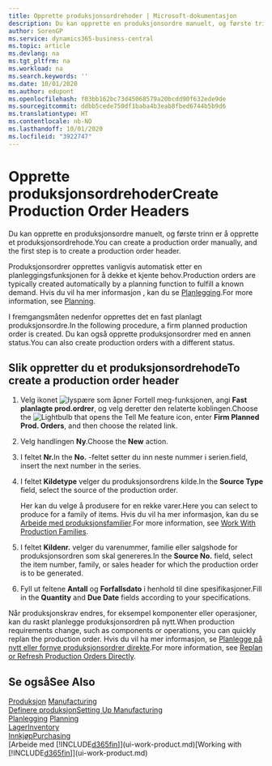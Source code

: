 ```yaml
---
title: Opprette produksjonsordrehoder | Microsoft-dokumentasjon
description: Du kan opprette en produksjonsordre manuelt, og første trinn er å opprette et produksjonsordrehode.
author: SorenGP
ms.service: dynamics365-business-central
ms.topic: article
ms.devlang: na
ms.tgt_pltfrm: na
ms.workload: na
ms.search.keywords: ''
ms.date: 10/01/2020
ms.author: edupont
ms.openlocfilehash: f03bb162bc73d45068579a20bcdd90f632ede9de
ms.sourcegitcommit: ddbb5cede750df1baba4b3eab8fbed6744b5b9d6
ms.translationtype: HT
ms.contentlocale: nb-NO
ms.lasthandoff: 10/01/2020
ms.locfileid: "3922747"
---
```

# <a name="create-production-order-headers"></a><span data-ttu-id="bf83e-103">Opprette produksjonsordrehoder</span><span class="sxs-lookup"><span data-stu-id="bf83e-103">Create Production Order Headers</span></span>
<span data-ttu-id="bf83e-104">Du kan opprette en produksjonsordre manuelt, og første trinn er å opprette et produksjonsordrehode.</span><span class="sxs-lookup"><span data-stu-id="bf83e-104">You can create a production order manually, and the first step is to create a production order header.</span></span>

<span data-ttu-id="bf83e-105">Produksjonsordrer opprettes vanligvis automatisk etter en planleggingsfunksjonen for å dekke et kjente behov.</span><span class="sxs-lookup"><span data-stu-id="bf83e-105">Production orders are typically created automatically by a planning function to fulfill a known demand.</span></span> <span data-ttu-id="bf83e-106">Hvis du vil ha mer informasjon , kan du se [Planlegging](production-planning.md).</span><span class="sxs-lookup"><span data-stu-id="bf83e-106">For more information, see [Planning](production-planning.md).</span></span>   

<span data-ttu-id="bf83e-107">I fremgangsmåten nedenfor opprettes det en fast planlagt produksjonsordre.</span><span class="sxs-lookup"><span data-stu-id="bf83e-107">In the following procedure, a firm planned production order is created.</span></span> <span data-ttu-id="bf83e-108">Du kan også opprette produksjonsordrer med en annen status.</span><span class="sxs-lookup"><span data-stu-id="bf83e-108">You can also create production orders with a different status.</span></span>  

## <a name="to-create-a-production-order-header"></a><span data-ttu-id="bf83e-109">Slik oppretter du et produksjonsordrehode</span><span class="sxs-lookup"><span data-stu-id="bf83e-109">To create a production order header</span></span>  
1.  <span data-ttu-id="bf83e-110">Velg ikonet ![lyspære som åpner Fortell meg-funksjonen](media/ui-search/search_small.png "Fortell hva du vil gjøre"), angi **Fast planlagte prod.ordrer**, og velg deretter den relaterte koblingen.</span><span class="sxs-lookup"><span data-stu-id="bf83e-110">Choose the ![Lightbulb that opens the Tell Me feature](media/ui-search/search_small.png "Tell me what you want to do") icon, enter **Firm Planned Prod. Orders**, and then choose the related link.</span></span>  
2.  <span data-ttu-id="bf83e-111">Velg handlingen **Ny**.</span><span class="sxs-lookup"><span data-stu-id="bf83e-111">Choose the **New** action.</span></span>  
3.  <span data-ttu-id="bf83e-112">I feltet **Nr.**</span><span class="sxs-lookup"><span data-stu-id="bf83e-112">In the **No.**</span></span> <span data-ttu-id="bf83e-113">-feltet setter du inn neste nummer i serien.</span><span class="sxs-lookup"><span data-stu-id="bf83e-113">field, insert the next number in the series.</span></span>  
4.  <span data-ttu-id="bf83e-114">I feltet **Kildetype** velger du produksjonsordrens kilde.</span><span class="sxs-lookup"><span data-stu-id="bf83e-114">In the **Source Type** field, select the source of the production order.</span></span>

    <span data-ttu-id="bf83e-115">Her kan du velge å produsere for en rekke varer.</span><span class="sxs-lookup"><span data-stu-id="bf83e-115">Here you can select to produce for a family of items.</span></span> <span data-ttu-id="bf83e-116">Hvis du vil ha mer informasjon, kan du se [Arbeide med produksjonsfamilier](production-how-work-family.md).</span><span class="sxs-lookup"><span data-stu-id="bf83e-116">For more information, see [Work With Production Families](production-how-work-family.md).</span></span>
5.  <span data-ttu-id="bf83e-117">I feltet **Kildenr.** velger du varenummer, familie eller salgshode for produksjonsordren som skal genereres.</span><span class="sxs-lookup"><span data-stu-id="bf83e-117">In the **Source No.** field, select the item number, family, or sales header for which the production order is to be generated.</span></span>  
6.  <span data-ttu-id="bf83e-118">Fyll ut feltene **Antall** og **Forfallsdato** i henhold til dine spesifikasjoner.</span><span class="sxs-lookup"><span data-stu-id="bf83e-118">Fill in the **Quantity** and **Due Date** fields according to your specifications.</span></span>  

<span data-ttu-id="bf83e-119">Når produksjonskrav endres, for eksempel komponenter eller operasjoner, kan du raskt planlegge produksjonsordren på nytt.</span><span class="sxs-lookup"><span data-stu-id="bf83e-119">When production requirements change, such as components or operations, you can quickly replan the production order.</span></span> <span data-ttu-id="bf83e-120">Hvis du vil ha mer informasjon, se [Planlegge på nytt eller fornye produksjonsordrer direkte](production-how-to-replan-refresh-production-orders.md).</span><span class="sxs-lookup"><span data-stu-id="bf83e-120">For more information, see [Replan or Refresh Production Orders Directly](production-how-to-replan-refresh-production-orders.md).</span></span> 

## <a name="see-also"></a><span data-ttu-id="bf83e-121">Se også</span><span class="sxs-lookup"><span data-stu-id="bf83e-121">See Also</span></span>  
<span data-ttu-id="bf83e-122">[Produksjon](production-manage-manufacturing.md)  </span><span class="sxs-lookup"><span data-stu-id="bf83e-122">[Manufacturing](production-manage-manufacturing.md)  </span></span>  
[<span data-ttu-id="bf83e-123">Definere produksjon</span><span class="sxs-lookup"><span data-stu-id="bf83e-123">Setting Up Manufacturing</span></span>](production-configure-production-processes.md)  
<span data-ttu-id="bf83e-124">[Planlegging](production-planning.md)    </span><span class="sxs-lookup"><span data-stu-id="bf83e-124">[Planning](production-planning.md)    </span></span>  
[<span data-ttu-id="bf83e-125">Lager</span><span class="sxs-lookup"><span data-stu-id="bf83e-125">Inventory</span></span>](inventory-manage-inventory.md)  
[<span data-ttu-id="bf83e-126">Innkjøp</span><span class="sxs-lookup"><span data-stu-id="bf83e-126">Purchasing</span></span>](purchasing-manage-purchasing.md)  
<span data-ttu-id="bf83e-127">[Arbeide med [!INCLUDE[d365fin](includes/d365fin_md.md)]](ui-work-product.md)</span><span class="sxs-lookup"><span data-stu-id="bf83e-127">[Working with [!INCLUDE[d365fin](includes/d365fin_md.md)]](ui-work-product.md)</span></span>
